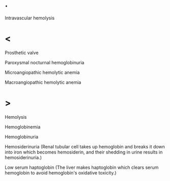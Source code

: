 # .

Intravascular hemolysis

# <

Prosthetic valve

Paroxysmal nocturnal hemoglobinuria

Microangiopathic hemolytic anemia

Macroangiopathic hemolytic anemia

# >

Hemolysis

Hemoglobinemia

Hemoglobinuria

Hemosiderinuria (Renal tubular cell takes up hemoglobin and breaks it down into iron which becomes hemosiderin, and their shedding in urine results in hemosiderinuria.)

Low serum haptoglobin (The liver makes haptoglobin which clears serum hemoglobin to avoid hemoglobin's oxidative toxicity.)
